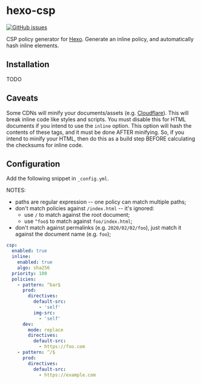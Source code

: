 # hexo-csp

[![GitHub issues](https://img.shields.io/github/issues/xbc5/hexo-csp.svg)](https://github.com/xbc5/hexo-csp/issues)

CSP policy generator for [Hexo](https://hexo.io/). Generate an inline policy, and automatically hash inline elements.

## Installation
TODO

## Caveats
Some CDNs will minify your documents/assets (e.g. [Cloudflare](https://support.cloudflare.com/hc/en-us/articles/200168196-Using-Cloudflare-Auto-Minify)). This will break inline code like styles and scripts. You must disable this for HTML documents if you intend to use the `inline` option. This option will hash the contents of these tags, and it must be done AFTER minifying. So, if you intend to minify your HTML, then do this as a build step BEFORE calculating the checksums for inline code.

## Configuration
Add the following snippet in `_config.yml`.

NOTES:
- paths are regular expression -- one policy can match multiple paths;
- don't match policies against `/index.html` -- it's ignored:
  - use `/` to match against the root document;
  - use `^foo$` to match against `foo/index.html`;
- don't match against permalinks (e.g. `2020/02/02/foo`), just match it against the document name (e.g. `foo`);

```yaml
csp:
  enabled: true
  inline:
    enabled: true
    algo: sha256
  priority: 100
  policies:
    - pattern: ^bar$
      prod:
        directives:
          default-src:
            - 'self'
          img-src:
            - 'self'
      dev:
        mode: replace
        directives:
          default-src:
            - https://foo.com
    - pattern: ^/$
      prod:
        directives:
          default-src:
            - https://example.com
```
